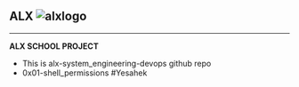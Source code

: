 **ALX**
![alxlogo](https://lh3.googleusercontent.com/-OzHyzsPC8e0nNuPBbi5ajxfofKp6fH5IXjvXs75DXN4Zb9DHeFJ3SdXVhJJ10uJpdUU2tn4B1PQS8mFUJwra6KyFcQOfoQYuzk=s0)
---
___
**ALX SCHOOL PROJECT**
- This is alx-system_engineering-devops github repo
- 0x01-shell_permissions
\#Yesahek
